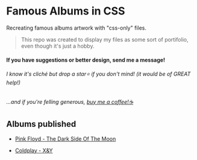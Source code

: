 # Famous Albums in CSS
Recreating famous albums artwork with "css-only" files.

> This repo was created to display my files as some sort of portifolio, even though it's just a hobby.

#### If you have suggestions or better design, send me a message!
###### I know it's cliché but drop a star:star: if you don't mind! (it would be of GREAT help!)
###### ...and if you're felling generous, <a href="https://www.buymeacoffee.com/henrcaio">buy me a coffee!:coffee:</a>

## Albums published

- [Pink Floyd - The Dark Side Of The Moon](https://github.com/henrcaio/Famous_Albums_in_CSS/tree/main/Pink%20Floyd%20-%20Dark%20Side%20of%20the%20Moon)

- [Coldplay - X&Y](https://github.com/henrcaio/Famous_Albums_in_CSS/tree/main/Coldplay%20-%20X%26Y)
